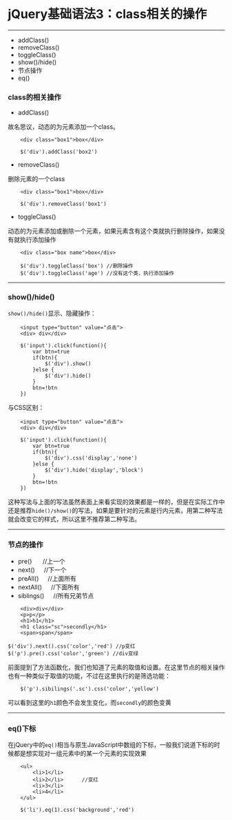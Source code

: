 # jQuery基础语法3：class相关的操作

---
* addClass()
* removeClass()
* toggleClass()
* show()/hide()
* 节点操作
* eq()

### class的相关操作
* addClass()

故名思议，动态的为元素添加一个class。
```
    <div class="box1">box</div>

    $('div').addClass('box2')
```
* removeClass()

删除元素的一个class
```
    <div class="box1">box</div>

    $('div').removeClass('box1')
```
* toggleClass()

动态的为元素添加或删除一个元素，如果元素含有这个类就执行删除操作，如果没有就执行添加操作
```
    <div class="box name">box</div>

    $('div').toggleClass('box') //删除操作
    $('div').toggleClass('age') //没有这个类，执行添加操作
```

--- 

### show()/hide()

`show()/hide()`显示、隐藏操作：
```
    <input type="button" value="点击"> 
    <div> div</div>

    $('input').click(function(){
        var btn=true
        if(btn){
            $('div').show()
        }else {
            $('div').hide()
        }
        btn=!btn
    })
```
与CSS区别：
```
    <input type="button" value="点击"> 
    <div> div</div>

    $('input').click(function(){
        var btn=true
        if(btn){
            $('div').css('display','none')
        }else {
            $('div').hide('display','block')
        }
        btn=!btn
    })
```
这种写法与上面的写法虽然表面上来看实现的效果都是一样的，但是在实际工作中还是推荐`hide()/show()`的写法，如果是要针对的元素是行内元素，用第二种写法就会改变它的样式，所以这里不推荐第二种写法。

---

### 节点的操作
* pre()&ensp;&ensp;&ensp;  //上一个
* next()&ensp;&ensp;&ensp;//下一个
* preAll()&ensp;&ensp;&ensp;//上面所有
* nextAll()&ensp;&ensp;&ensp;//下面所有
* siblings()&ensp;&ensp;&ensp;//所有兄弟节点

```
    <div>div</div>
    <p>p</p>
    <h1>h1</h1>
    <h1 class="sc">secondly</h1>
    <span>span</span>

$('div').next().css('color','red') //p变红
$('p').pre().css('color','green') //div变绿
```
前面提到了方法函数化，我们也知道了元素的取值和设置。在这里节点的相关操作也有一种类似于取值的功能，不过在这里执行的是筛选功能：
```
    $('p').sibilings('.sc').css('color','yellow')
```
可以看到这里的`h1`颜色不会发生变化，而`secondly`的颜色变黄

---

### eq()下标
在jQuery中的`eq()`相当与原生JavaScript中数组的下标，一般我们说道下标的时候都是想实现对一组元素中的某一个元素的实现效果
```
    <ul>
        <li>1</li>
        <li>2</li>      //变红
        <li>3</li>
        <li>4</li>
    </ul>

    $('li').eq(1).css('background','red')
```
